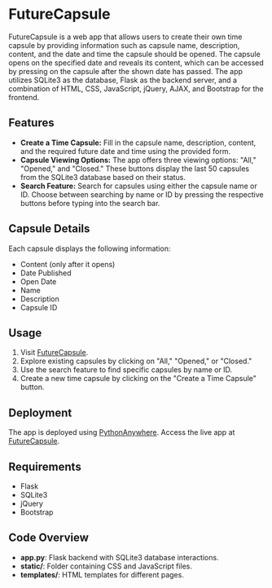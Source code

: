 # FutureCapsule

FutureCapsule is a web app that allows users to create their own time capsule by providing information such as capsule name, description, content, and the date and time the capsule should be opened. The capsule opens on the specified date and reveals its content, which can be accessed by pressing on the capsule after the shown date has passed. The app utilizes SQLite3 as the database, Flask as the backend server, and a combination of HTML, CSS, JavaScript, jQuery, AJAX, and Bootstrap for the frontend.

## Features

- **Create a Time Capsule:** Fill in the capsule name, description, content, and the required future date and time using the provided form.
- **Capsule Viewing Options:** The app offers three viewing options: "All," "Opened," and "Closed." These buttons display the last 50 capsules from the SQLite3 database based on their status.
- **Search Feature:** Search for capsules using either the capsule name or ID. Choose between searching by name or ID by pressing the respective buttons before typing into the search bar.

## Capsule Details

Each capsule displays the following information:

- Content (only after it opens)
- Date Published
- Open Date
- Name
- Description
- Capsule ID

## Usage

1. Visit [FutureCapsule](https://majdsuhail.pythonanywhere.com/).
2. Explore existing capsules by clicking on "All," "Opened," or "Closed."
3. Use the search feature to find specific capsules by name or ID.
4. Create a new time capsule by clicking on the "Create a Time Capsule" button.

## Deployment

The app is deployed using [PythonAnywhere](https://www.pythonanywhere.com/). Access the live app at [FutureCapsule](https://majdsuhail.pythonanywhere.com/).

## Requirements

- Flask
- SQLite3
- jQuery
- Bootstrap

## Code Overview

- **app.py**: Flask backend with SQLite3 database interactions.
- **static/**: Folder containing CSS and JavaScript files.
- **templates/**: HTML templates for different pages.
